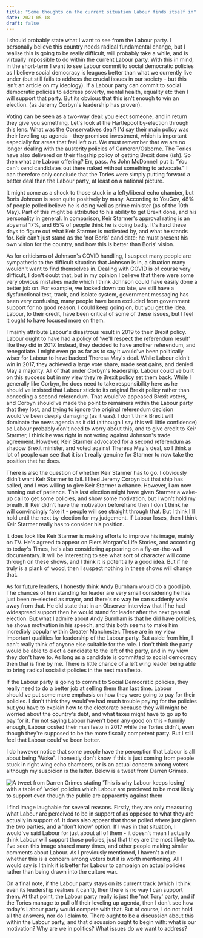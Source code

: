 ```yaml
---
title: "Some thoughts on the current situation Labour finds itself in"
date: 2021-05-18
draft: false
---
```


I should probably state what I want to see from the Labour party. I personally believe this country needs radical fundamental change, but I realise this is going to be really difficult, will probably take a while, and is virtually impossible to do within the current Labour party. With this in mind, in the short-term I want to see Labour commit to social democratic policies as I believe social democracy is leagues better than what we currently live under (but still fails to address the crucial issues in our society - but this isn't an article on my ideology). If a Labour party can commit to social democratic policies to address poverty, mental health, equality etc then I will support that party. But its obvious that this isn't enough to win an election. (as Jeremy Corbyn's leadership has proven).

Voting can be seen as a two-way deal: you elect someone, and in return they give you something. Let's look at the Hartlepool by-election through this lens. What was the Conservatives deal? I'd say their main policy was their levelling up agenda - they promised investment, which is important especially for areas that feel left out. We must remember that we are no longer dealing with the austerity policies of Cameron/Osborne. The Tories have also delivered on their flagship policy of getting Brexit done (ish). So then what are Labour offering? Err, pass. As John McDonnell put it: "You can't send candidates out there naked without something to advocate." I can therefore only conclude that the Tories were simply putting forward a better deal than the Labour party, at least on a national picture.

It might come as a shock to those stuck in a lefty/liberal echo chamber, but Boris Johnson is seen quite positively by many. According to YouGov, 48% of people polled believe he is doing well as prime minister (as of the 10th May). Part of this might be attributed to his ability to get Brexit done, and his personality in general. In comparison, Keir Starmer's approval rating is an abysmal 17%, and 65% of people think he is doing badly. It's hard these days to figure out what Keir Starmer is motivated by, and what he stands for. Keir can't just stand as the 'not Boris' candidate; he must present his own vision for the country, and how this is better than Boris' vision.

As for criticisms of Johnson's COVID handling, I suspect many people are sympathetic to the difficult situation that Johnson is in, a situation many wouldn't want to find themselves in. Dealing with COVID is of course very difficult, I don't doubt that, but in my opinion I believe that there were some very obvious mistakes made which I think Johnson could have easily done a better job on. For example, we locked down too late, we still have a dysfunctional test, track, and isolate system, government messaging has been very confusing, many people have been excluded from government support for no good reason. I could keep going on, but you get the idea. Labour, to their credit, have been critical of some of these issues, but I feel it ought to have focused more on them.

I mainly attribute Labour's disastrous result in 2019 to their Brexit policy. Labour ought to have had a policy of 'we'll respect the referendum result' like they did in 2017. Instead, they decided to have another referendum, and renegotiate. I might even go as far as to say it would've been politically wiser for Labour to have backed Theresa May's deal. While Labour didn't win in 2017, they achieved a large vote share, made seat gains, and denied May a majority. All of that under Corbyn's leadership. Labour could've built on this success but in my view they're Brexit policy set them back. While I generally like Corbyn, he does need to take responsibility here as he should've insisted that Labour stick to its original Brexit policy rather than conceding a second referendum. That would've appeased Brexit voters, and Corbyn should've made the point to remainers within the Labour party that they lost, and trying to ignore the original referendum decision would've been deeply damaging (as it was). I don't think Brexit will dominate the news agenda as it did (although I say this will little confidence) so Labour probably don't need to worry about this, and to give credit to Keir Starmer, I think he was right in not voting against Johnson's trade agreement. However, Keir Starmer advocated for a second referendum as shadow Brexit minister, and voted against Theresa May's deal, so I think a lot of people can see that it isn't really genuine for Starmer to now take the position that he does.

There is also the question of whether Keir Starmer has to go. I obviously didn't want Keir Starmer to fail. I liked Jeremy Corbyn but that ship has sailed, and I was willing to give Keir Starmer a chance. However, I am now running out of patience. This last election might have given Starmer a wake-up call to get some policies, and show some motivation, but I won't hold my breath. If Keir didn't have the motivation beforehand then I don't think he will convincingly fake it - people will see straight through that. But I think I'll hold until the next by-election for my judgement. If Labour loses, then I think Keir Starmer really has to consider his position.

It does look like Keir Starmer is making efforts to improve his image, mainly on TV. He's agreed to appear on Piers Morgan's Life Stories, and according to today's Times, he's also considering appearing on a fly-on-the-wall documentary. It will be interesting to see what sort of character will come through on these shows, and I think it is potentially a good idea. But if he truly is a plank of wood, then I suspect nothing in these shows will change that.

As for future leaders, I honestly think Andy Burnham would do a good job. The chances of him standing for leader are very small considering he has just been re-elected as mayor, and there's no way he can suddenly walk away from that. He did state that in an Observer interview that if he had widespread support then he would stand for leader after the next general election. But what I admire about Andy Burnham is that he did have policies, he shows motivation in his speech, and this both seems to make him incredibly popular within Greater Manchester. These are in my view important qualities for leadership of the Labour party. But aside from him, I can't really think of anyone else suitable for the role. I don't think the party would be able to elect a candidate to the left of the party, and in my view they don't have to. As long as a candidate is committed to social democracy then that is fine by me. There is little chance of a left wing leader being able to bring radical socialist policies in the next manifesto.

If the Labour party is going to commit to Social Democratic policies, they really need to do a better job at selling them than last time. Labour should've put some more emphasis on how they were going to pay for their policies. I don't think they would've had much trouble paying for the policies but you have to explain how to the electorate because they will might be worried about the country's debt, and what taxes might have to go up to pay for it. I'm not saying Labour haven't been any good on this - funnily enough, Labour costed their manifesto in 2017 while the Tories didn't, even though they're supposed to be the more fiscally competent party. But I still feel that Labour could've been better.

I do however notice that some people have the perception that Labour is all about being 'Woke'. I honestly don't know if this is just coming from people stuck in right wing echo chambers, or is an actual concern among voters although my suspicion is the latter. Below is a tweet from Darren Grimes.

![A tweet from Darren Grimes stating 'This is why Labour keeps losing' with a table of 'woke' policies which Labour are percieved to be most likely to support even though the public are apparently against them](/Images/Grimes.png)

I find image laughable for several reasons. Firstly, they are only measuring what Labour are perceived to be in support of as opposed to what they are actually in support of. It does also appear that those polled where just given the two parties, and a 'don't know' option. If I was in that situation, I would've said Labour for just about all of them - it doesn't mean I actually think Labour will support those policies, just that they are the most likely to. I've seen this image shared many times, and other people making similar comments about Labour. As I previously mentioned, I haven't a clue whether this is a concern among voters but it is worth mentioning. All I would say is I think it is better for Labour to campaign on actual policies rather than being drawn into the culture war.

On a final note, if the Labour party stays on its current track (which I think even its leadership realises it can't), then there is no way I can support them. At that point, the Labour party really is just the 'not Tory' party, and if the Tories manage to pull off their leveling up agenda, then I don't see how today's Labour party would compete with that. But of course, I do not hold all the answers, nor do I claim to. There ought to be a discussion about this within the Labour party, and that discussion ought to begin with: what is our motivation? Why are we in politics? What issues do we want to address?
